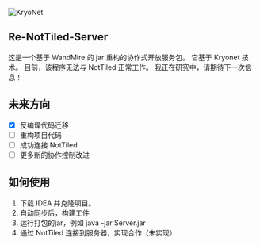 ![KryoNet](https://raw.github.com/wiki/EsotericSoftware/kryonet/images/logo.jpg)

## Re-NotTiled-Server
这是一个基于 WandMire 的 jar 重构的协作式开放服务包。
它基于 Kryonet 技术。
目前，该程序无法与 NotTiled 正常工作。
我正在研究中，请期待下一次信息！

## 未来方向
- [x] 反编译代码迁移
- [ ] 重构项目代码
- [ ] 成功连接 NotTiled
- [ ] 更多新的协作控制改进

## 如何使用
1. 下载 IDEA 并克隆项目。
2. 自动同步后，构建工件
3. 运行打包的jar，例如 java -jar Server.jar
4. 通过 NotTiled 连接到服务器，实现合作（未实现）
